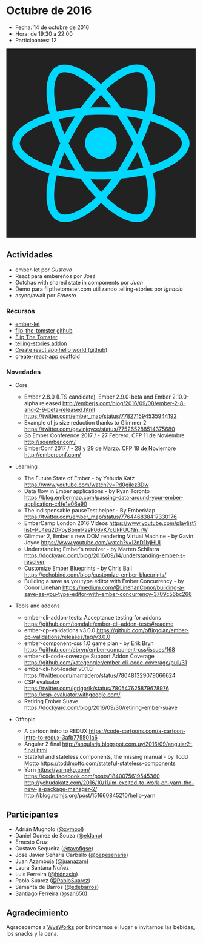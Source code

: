 # Octubre de 2016

* Fecha: 14 de octubre de 2016
* Hora: de 19:30 a 22:00
* Participantes: 12

![react](./react.png)

## Actividades

* ember-let por *Gustavo*
* React para embereños por *José*
* Gotchas with shared state in components por *Juan*
* Demo para flipthetomster.com utilizando telling-stories por *Ignacio*
* async/await por *Ernesto*

### Recursos

* [ember-let](https://github.com/thefrontside/ember-let)
* [filp-the-tomster github](https://github.com/hidnasio/flip-the-tomster)
* [Flip The Tomster](http://www.flipthetomster.com/)
* [telling-stories addon](https://github.com/mvdwg/telling-stories)
* [Create react app hello world (github)](https://github.com/pepesenaris/hello-world)
* [create-react-app scaffold](https://github.com/facebookincubator/create-react-app)

### Novedades

* Core
  * Ember 2.8.0 (LTS candidate), Ember 2.9.0-beta and Ember 2.10.0-alpha released
    http://emberjs.com/blog/2016/09/08/ember-2-8-and-2-9-beta-released.html
    https://twitter.com/ember_map/status/778271594535944192
  * Example of js size reduction thanks to Glimmer 2
    https://twitter.com/gavinjoyce/status/775265288514375680
  * So Ember Conference 2017 / - 27 Febrero. CFP 11 de Noviembre
    http://soember.com/
  * EmberConf 2017 / - 28 y 29 de Marzo. CFP 18 de Noviembre
    http://emberconf.com/

* Learning
  * The Future State of Ember - by Yehuda Katz
    https://www.youtube.com/watch?v=Pd0gilezBDw
  * Data flow in Ember applications - by Ryan Toronto
    https://blog.embermap.com/passing-data-around-your-ember-application-c4fe1e06e90
  * The indispensable pauseTest helper - By EmberMap
    https://twitter.com/ember_map/status/776446838417330176
  * EmberCamp London 2016 Videos
    https://www.youtube.com/playlist?list=PL4eq2DPpyBbmrPasP06vK7cUkPUCNn_rW
  * Glimmer 2, Ember's new DOM rendering Virtual Machine - by Gavin Joyce
    https://www.youtube.com/watch?v=l2nD1IxjHUI
  * Understanding Ember's resolver - by Marten Schilstra
    https://dockyard.com/blog/2016/09/14/understanding-ember-s-resolver
  * Customize Ember Blueprints - by Chris Ball
    https://echobind.com/blog/customize-ember-blueprints/
  * Building a save as you type editor with Ember Concurrency - by Conor Linehan
    https://medium.com/@LinehanConor/building-a-save-as-you-type-editor-with-ember-concurrency-3709c56bc266

* Tools and addons
  * ember-cli-addon-tests: Acceptance testing for addons
    https://github.com/tomdale/ember-cli-addon-tests#readme
  * ember-cp-validations v3.0.0
    https://github.com/offirgolan/ember-cp-validations/releases/tag/v3.0.0
  * ember-component-css 1.0 game plan - by Erik Bryn
    https://github.com/ebryn/ember-component-css/issues/168
  * ember-cli-code-coverage Support Addon Coverage
    https://github.com/kategengler/ember-cli-code-coverage/pull/31
  * ember-cli-hot-loader v0.1.0
    https://twitter.com/mamadero/status/780481329079066624
  * CSP evaluator
    https://twitter.com/igrigorik/status/780547625879678976
    https://csp-evaluator.withgoogle.com/
  * Retiring Ember Suave
    https://dockyard.com/blog/2016/09/30/retiring-ember-suave

* Offtopic
  * A cartoon intro to REDUX
    https://code-cartoons.com/a-cartoon-intro-to-redux-3afb775501a6
  * Angular 2 final
    http://angularjs.blogspot.com.uy/2016/09/angular2-final.html
  * Stateful and stateless components, the missing manual - by Todd Motto
    https://toddmotto.com/stateful-stateless-components
  * Yarn
    https://yarnpkg.com/
    https://code.facebook.com/posts/1840075619545360
    http://yehudakatz.com/2016/10/11/im-excited-to-work-on-yarn-the-new-js-package-manager-2/
    http://blog.npmjs.org/post/151660845210/hello-yarn

## Participantes

* Adrián Mugnolo ([@xymbol](https://github.com/xymbol))
* Daniel Gomez de Souza ([@eldano](https://github.com/eldano))
* Ernesto Cruz
* Gustavo Sequeira ([@tavofigse](https://github.com/tavofigse))
* Jose Javier Señaris Carballo ([@pepesenaris](https://github.com/pepesenaris))
* Juan Azambuja ([@juanazam](https://github.com/juanazam))
* Laura Santana Nuñez
* Luis Ferreira ([@hidnasio](https://github.com/hidnasio))
* Pablo Suarez ([@PabloSuarez](https://github.com/PabloSuarez))
* Samanta de Barros ([@sdebarros](https://github.com/sdebarros))
* Santiago Ferreira ([@san650](https://github.com/san650))

## Agradecimiento

Agradecemos a [WyeWorks](https://wyeworks.com/) por brindarnos el lugar e
invitarnos las bebidas, los snacks y la cena.
